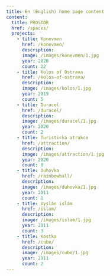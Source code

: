 ```yaml
---
title: En (English) home page content
content:
  title: PROSTOR
  href: /spaces/
  projects:
    - title: Konevmen
      href: /konevmen/
      description: 
      image: /images/konevmen/1.jpg
      year: 2020
      count: 22
    - title: Kolos of Ostrava
      href: /kolos-of-ostrava/
      description: 
      image: /images/kolos/1.jpg
      year: 2019
      count: 5
    - title: Duracel
      href: /duracel/
      description: 
      image: /images/duracel/1.jpg
      year: 2020
      count: 2
    - title: Turistická atrakce
      href: /attraction/
      description: 
      image: /images/attraction/1.jpg
      year: 2020
      count: 8
    - title: Duhovka
      href: /rainbowball/
      description: 
      image: /images/duhovka/1.jpg
      year: 2011
      count: 1
    - title: Vyslán islám
      href: /islam/
      description: 
      image: /images/islam/1.jpg
      year: 2011
      count: 3
    - title: Kostka
      href: /cube/
      description: 
      image: /images/cube/1.jpg
      year: 2011
      count: 2
---
```

